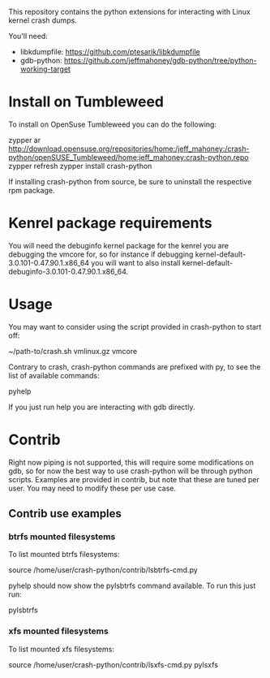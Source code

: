 This repository contains the python extensions for interacting
with Linux kernel crash dumps.

You'll need:
* libkdumpfile: https://github.com/ptesarik/libkdumpfile
* gdb-python: https://github.com/jeffmahoney/gdb-python/tree/python-working-target


Install on Tumbleweed
=====================

To install on OpenSuse Tumbleweed you can do the following:

zypper ar http://download.opensuse.org/repositories/home:/jeff_mahoney:/crash-python/openSUSE_Tumbleweed/home:jeff_mahoney:crash-python.repo
zypper refresh
zypper install crash-python

If installing crash-python from source, be sure to uninstall the respective
rpm package.

Kenrel package requirements
===========================

You will need the debuginfo kernel package for the kenrel you are debugging
the vmcore for, so for instance if debugging kernel-default-3.0.101-0.47.90.1.x86_64
you will want to also install kernel-default-debuginfo-3.0.101-0.47.90.1.x86_64.

Usage
=====

You may want to consider using the script provided in crash-python to start off:

~/path-to/crash.sh vmlinux.gz vmcore

Contrary to crash, crash-python commands are prefixed with py, to see the
list of available commands:

pyhelp

If you just run help you are interacting with gdb directly.

Contrib
=======

Right now piping is not supported, this will require some modifications on
gdb, so for now the best way to use crash-python will be through python
scripts. Examples are provided in contrib, but note that these are tuned per
user. You may need to modify these per use case.

Contrib use examples
--------------------

### btrfs mounted filesystems

To list mounted btrfs filesystems:

source /home/user/crash-python/contrib/lsbtrfs-cmd.py

pyhelp  should now show the pylsbtrfs command available. To run this just
run:

pylsbtrfs

### xfs mounted filesystems
To list mounted xfs filesystems:

source /home/user/crash-python/contrib/lsxfs-cmd.py
pylsxfs
